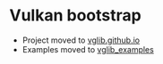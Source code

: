 # Vulkan bootstrap

* Project moved to [vglib.github.io](https://github.com/ejosiah/vglib.github.io)
* Examples moved to [vglib_examples](https://github.com/ejosiah/vglib_examples)

